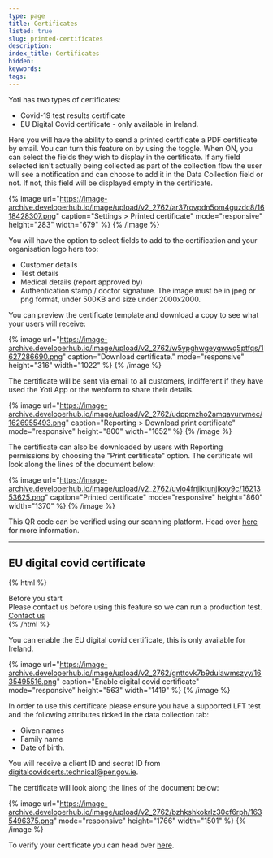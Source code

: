 ```yaml
---
type: page
title: Certificates
listed: true
slug: printed-certificates
description: 
index_title: Certificates
hidden: 
keywords: 
tags: 
---
```


Yoti has two types of certificates:

- Covid-19 test results certificate
- EU Digital Covid certificate - only available in Ireland.

Here you will have the ability to send a printed certificate a PDF certificate by email. You can turn this feature on by using the toggle. When ON, you can select the fields they wish to display in the certificate. If any field selected isn't actually being collected as part of the collection flow the user will see a notification and can choose to add it in the Data Collection field or not. If not, this field will be displayed empty in the certificate.

{% image url="https://image-archive.developerhub.io/image/upload/v2_2762/ar37rovpdn5om4guzdc8/1618428307.png" caption="Settings &gt; Printed certificate" mode="responsive" height="283" width="679" %}
{% /image %}

You will have the option to select fields to add to the certification and your organisation logo here too:

- Customer details
- Test details
- Medical details (report approved by)
- Authentication stamp / doctor signature. The image must be in jpeg or png format, under 500KB and size under 2000x2000.

You can preview the certificate template and download a copy to see what your users will receive:

{% image url="https://image-archive.developerhub.io/image/upload/v2_2762/w5ypghwgeyqwwq5ptfqs/1627286690.png" caption="Download certificate." mode="responsive" height="316" width="1022" %}
{% /image %}

The certificate will be sent via email to all customers, indifferent if they have used the Yoti App or the webform to share their details.

{% image url="https://image-archive.developerhub.io/image/upload/v2_2762/udppmzho2amqavurymec/1626955493.png" caption="Reporting &gt; Download print certificate" mode="responsive" height="800" width="1652" %}
{% /image %}

The certificate can also be downloaded by users with Reporting permissions by choosing the "Print certificate" option. The certificate will look along the lines of the document below:

{% image url="https://image-archive.developerhub.io/image/upload/v2_2762/uvlo4fnjlktunjikxy9c/1621353625.png" caption="Printed certificate" mode="responsive" height="860" width="1370" %}
{% /image %}

This QR code can be verified using our scanning platform. Head over [here](https://developers.yoti.com/health/certificates) for more information.

---

## EU digital covid certificate

{% html %}
<div class="alert-BYS">
   <div class="alert-title" id="BYS">
      Before you start
   </div>
   <div class="alert-text" >
Please contact us before using this feature so we can run a production test.</div>
   <div class="alert-links"> 
      <a  target="_self" href="mailto:clientsupport@yoti.com"> Contact us </a>
   </div>
</div>
{% /html %}

You can enable the EU digital covid certificate, this is only available for Ireland. 

{% image url="https://image-archive.developerhub.io/image/upload/v2_2762/gnttovk7b9dulawmszyy/1635495516.png" caption="Enable digital covid certificate" mode="responsive" height="563" width="1419" %}
{% /image %}

In order to use this certificate please ensure you have a supported LFT test and the following attributes ticked in the data collection tab:

- Given names
- Family name
- Date of birth.

You will receive a client ID and secret ID from [digitalcovidcerts.technical@per.gov.ie](mailto:digitalcovidcerts.technical@per.gov.ie).

The certificate will look along the lines of the document below:

{% image url="https://image-archive.developerhub.io/image/upload/v2_2762/bzhkshkokrlz30cf6rph/1635496375.png" mode="responsive" height="1766" width="1501" %}
{% /image %}

To verify your certificate you can head over [here](https://app.digitalcovidcertchecker.gov.ie/).